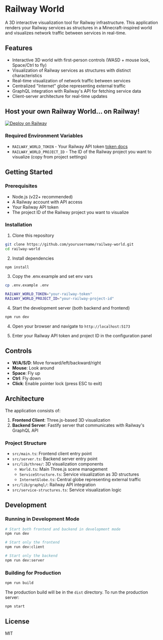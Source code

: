 # Railway World

A 3D interactive visualization tool for Railway infrastructure. This application renders your Railway services as structures in a Minecraft-inspired world and visualizes network traffic between services in real-time.

## Features

- Interactive 3D world with first-person controls (WASD + mouse look, Space/Ctrl to fly)
- Visualization of Railway services as structures with distinct characteristics
- Real-time visualization of network traffic between services
- Centralized "Internet" globe representing external traffic
- GraphQL integration with Railway's API for fetching service data
- Client-server architecture for real-time updates

## Host your own Railway World... on Railway!

[![Deploy on Railway](https://railway.com/button.svg)](https://railway.com/template/BcMvgp?referralCode=chad)

### Required Environment Variables

- `RAILWAY_WORLD_TOKEN` - Your Railway API token [token docs](https://docs.railway.com/guides/public-api#creating-a-token)
- `RAILWAY_WORLD_PROJECT_ID` - The ID of the Railway project you want to visualize (copy from project settings)

## Getting Started

### Prerequisites

- Node.js (v22+ recommended)
- A Railway account with API access
- Your Railway API token
- The project ID of the Railway project you want to visualize

### Installation

1. Clone this repository

```bash
git clone https://github.com/yourusername/railway-world.git
cd railway-world
```

2. Install dependencies

```bash
npm install
```

3. Copy the .env.example and set env vars

```bash
cp .env.example .env
```

```bash
RAILWAY_WORLD_TOKEN="your-railway-token"
RAILWAY_WORLD_PROJECT_ID="your-railway-project-id"
```

4. Start the development server (both backend and frontend)

```bash
npm run dev
```

4. Open your browser and navigate to `http://localhost:5173`

5. Enter your Railway API token and project ID in the configuration panel

## Controls

- **W/A/S/D**: Move forward/left/backward/right
- **Mouse**: Look around
- **Space**: Fly up
- **Ctrl**: Fly down
- **Click**: Enable pointer lock (press ESC to exit)

## Architecture

The application consists of:

1. **Frontend Client**: Three.js-based 3D visualization
2. **Backend Server**: Fastify server that communicates with Railway's GraphQL API

### Project Structure

- `src/main.ts`: Frontend client entry point
- `src/server.ts`: Backend server entry point
- `src/lib/three/`: 3D visualization components
  - `World.ts`: Main Three.js scene management
  - `ServiceStructure.ts`: Service visualization as 3D structures
  - `InternetGlobe.ts`: Central globe representing external traffic
- `src/lib/graphql/`: Railway API integration
- `src/service-structures.ts`: Service visualization logic

## Development

### Running in Development Mode

```bash
# Start both frontend and backend in development mode
npm run dev

# Start only the frontend
npm run dev:client

# Start only the backend
npm run dev:server
```

### Building for Production

```bash
npm run build
```

The production build will be in the `dist` directory. To run the production server:

```bash
npm start
```

## License

MIT
